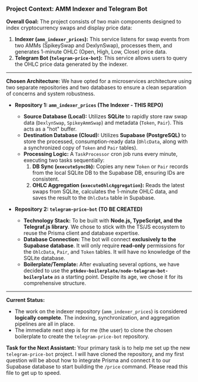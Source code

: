 ### Project Context: AMM Indexer and Telegram Bot

**Overall Goal:**
The project consists of two main components designed to index cryptocurrency swaps and display price data:
1.  **Indexer (`amm_indexer_prices`):** This service listens for swap events from two AMMs (SpikeySwap and DexlynSwap), processes them, and generates 1-minute OHLC (Open, High, Low, Close) price data.
2.  **Telegram Bot (`telegram-price-bot`):** This service allows users to query the OHLC price data generated by the indexer.

---

**Chosen Architecture:**
We have opted for a microservices architecture using two separate repositories and two databases to ensure a clean separation of concerns and system robustness.

*   **Repository 1: `amm_indexer_prices` (The Indexer - THIS REPO)**
    *   **Source Database (Local):** Utilizes **SQLite** to rapidly store raw swap data (`DexlynSwap`, `SpikeyAmmSwap`) and metadata (`Token`, `Pair`). This acts as a "hot" buffer.
    *   **Destination Database (Cloud):** Utilizes **Supabase (PostgreSQL)** to store the processed, consumption-ready data (`OhlcData`, along with a synchronized copy of `Token` and `Pair` tables).
    *   **Processing Logic:** A `TaskProcessor` cron job runs every minute, executing two tasks sequentially:
        1.  **DB Sync (`executeSyncDb`):** Copies any new `Token` or `Pair` records from the local SQLite DB to the Supabase DB, ensuring IDs are consistent.
        2.  **OHLC Aggregation (`executeOhlcAggregation`):** Reads the latest swaps from SQLite, calculates the 1-minute OHLC data, and saves the result to the `OhlcData` table in Supabase.

*   **Repository 2: `telegram-price-bot` (TO BE CREATED)**
    *   **Technology Stack:** To be built with **Node.js, TypeScript, and the Telegraf.js library**. We chose to stick with the TS/JS ecosystem to reuse the Prisma client and database expertise.
    *   **Database Connection:** The bot will connect **exclusively to the Supabase database**. It will only require **read-only** permissions for the `OhlcData`, `Pair`, and `Token` tables. It will have no knowledge of the SQLite database.
    *   **Boilerplate/Template:** After evaluating several options, we have decided to use the **`ptkdev-boilerplate/node-telegram-bot-boilerplate`** as a starting point. Despite its age, we chose it for its comprehensive structure.

---

**Current Status:**
*   The work on the indexer repository (`amm_indexer_prices`) is considered **logically complete**. The indexing, synchronization, and aggregation pipelines are all in place.
*   The immediate next step is for me (the user) to clone the chosen boilerplate to create the `telegram-price-bot` repository.

**Task for the Next Assistant:**
Your primary task is to help me set up the new `telegram-price-bot` project. I will have cloned the repository, and my first question will be about how to integrate Prisma and connect it to our Supabase database to start building the `/price` command. Please read this file to get up to speed.
